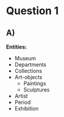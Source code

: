 # Question 1
## A)
**Entities:**
- Museum
- Departments
- Collections
- Art-objects
  - Paintings
  - Sculptures
- Artist
- Period
- Exhibition